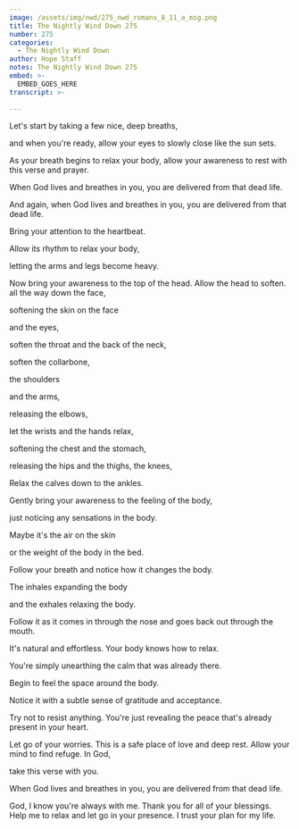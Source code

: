 ```yaml
---
image: /assets/img/nwd/275_nwd_romans_8_11_a_msg.png
title: The Nightly Wind Down 275
number: 275
categories:
  - The Nightly Wind Down
author: Hope Staff
notes: The Nightly Wind Down 275
embed: >-
  EMBED_GOES_HERE
transcript: >-
  
---
```

Let's start by taking a few nice, deep breaths,

and when you're ready, allow your eyes to slowly close like the sun sets.

As your breath begins to relax your body, allow your awareness to rest with this verse and prayer.

When God lives and breathes in you, you are delivered from that dead life.

And again, when God lives and breathes in you, you are delivered from that dead life.

Bring your attention to the heartbeat.

Allow its rhythm to relax your body,

letting the arms and legs become heavy.

Now bring your awareness to the top of the head. Allow the head to soften. all the way down the face,

softening the skin on the face

and the eyes,

soften the throat and the back of the neck,

soften the collarbone,

the shoulders

and the arms,

releasing the elbows,

let the wrists and the hands relax,

softening the chest and the stomach,

releasing the hips and the thighs, the knees,

Relax the calves down to the ankles.

Gently bring your awareness to the feeling of the body,

just noticing any sensations in the body.

Maybe it's the air on the skin

or the weight of the body in the bed.

Follow your breath and notice how it changes the body.

The inhales expanding the body

and the exhales relaxing the body.

Follow it as it comes in through the nose and goes back out through the mouth.

It's natural and effortless. Your body knows how to relax.

You're simply unearthing the calm that was already there.

Begin to feel the space around the body.

Notice it with a subtle sense of gratitude and acceptance.

Try not to resist anything. You're just revealing the peace that's already present in your heart.

Let go of your worries. This is a safe place of love and deep rest. Allow your mind to find refuge. In God,

take this verse with you.

When God lives and breathes in you, you are delivered from that dead life.

God, I know you're always with me. Thank you for all of your blessings. Help me to relax and let go in your presence. I trust your plan for my life.

